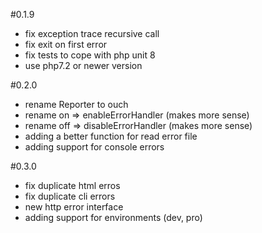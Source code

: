 #0.1.9
 - fix exception trace recursive call
 - fix exit on first error
 - fix tests to cope with php unit 8
 - use php7.2 or newer version

#0.2.0
 - rename Reporter to ouch
 - rename on  => enableErrorHandler (makes more sense)
 - rename off => disableErrorHandler (makes more sense)
 - adding a better function for read error file
 - adding support for console errors

#0.3.0
 - fix duplicate html erros
 - fix duplicate cli errors
 - new http error interface
 - adding support for environments (dev, pro)